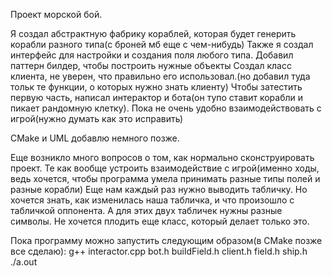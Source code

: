 Проект морской бой. 

Я создал абстрактную фабрику кораблей, которая будет генерить корабли разного типа(с броней мб еще с чем-нибудь) 
Также я создал интерфейс для настройки и создания поля любого типа. 
Добавил паттерн билдер, чтобы построить нужные объекты
Создал класс клиента, не уверен, что правильно его использовал.(но добавил туда тольк те функции, о которых нужно знать клиенту)
Чтобы затестить первую часть, написал интерактор и бота(он тупо ставит корабли и пикает рандомную клетку). 
Пока не очень удобно взаимодействовать с игрой(нужно думать как это исправить)

CMake и UML добавлю немного позже. 

Еще возникло много вопросов о том, как нормально сконструировать проект. 
Те как вообще устроить взаимодействие с игрой(именно ходы, ведь хочется, чтобы программа умела принимать разные типы полей и разные корабли)
Еще нам каждый раз нужно выводить табличку. Но хочется знать, как изменилась наша табличка, и что произошло с табличкой оппонента. 
А для этих двух табличек нужны разные символы. Не хочется плодить еще класс, который делает только это. 


Пока программу можно запустить следующим образом(в CMake позже все сделаю): 
g++ interactor.cpp bot.h buildField.h client.h field.h ship.h
./a.out
